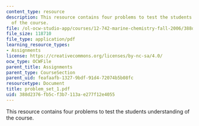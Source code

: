 ```yaml
---
content_type: resource
description: This resource contains four problems to test the students understanding
  of the course.
file: /ol-ocw-studio-app/courses/12-742-marine-chemistry-fall-2006/388d2376fb5cf3b7113ae277f12e4055_problem_set_1.pdf
file_size: 118710
file_type: application/pdf
learning_resource_types:
- Assignments
license: https://creativecommons.org/licenses/by-nc-sa/4.0/
ocw_type: OCWFile
parent_title: Assignments
parent_type: CourseSection
parent_uid: feafaafb-1327-9bdf-91d4-72074b5b08fc
resourcetype: Document
title: problem_set_1.pdf
uid: 388d2376-fb5c-f3b7-113a-e277f12e4055
---
```

This resource contains four problems to test the students understanding of the course.